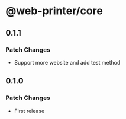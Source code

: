 # @web-printer/core

## 0.1.1

### Patch Changes

- Support more website and add test method

## 0.1.0

### Patch Changes

- First release
